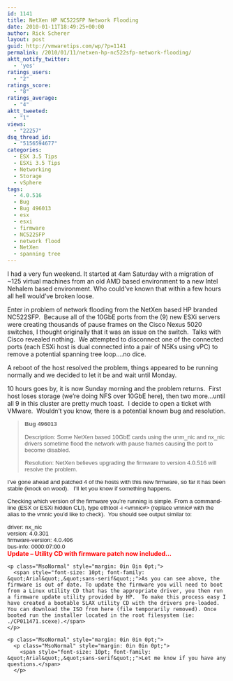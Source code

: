```yaml
---
id: 1141
title: NetXen HP NC522SFP Network Flooding
date: 2010-01-11T18:49:25+00:00
author: Rick Scherer
layout: post
guid: http://vmwaretips.com/wp/?p=1141
permalink: /2010/01/11/netxen-hp-nc522sfp-network-flooding/
aktt_notify_twitter:
  - 'yes'
ratings_users:
  - "2"
ratings_score:
  - "8"
ratings_average:
  - "4"
aktt_tweeted:
  - "1"
views:
  - "22257"
dsq_thread_id:
  - "5156594677"
categories:
  - ESX 3.5 Tips
  - ESXi 3.5 Tips
  - Networking
  - Storage
  - vSphere
tags:
  - 4.0.516
  - Bug
  - Bug 496013
  - esx
  - esxi
  - firmware
  - NC522SFP
  - network flood
  - NetXen
  - spanning tree
---
```

I had a very fun weekend. It started at 4am Saturday with a migration of ~125 virtual machines from an old AMD based environment to a new Intel Nehalem based environment. Who could&#8217;ve known that within a few hours all hell would&#8217;ve broken loose.

Enter in problem of network flooding from the NetXen based HP branded NC522SFP.  Because all of the 10GbE ports from the (9) new ESXi servers were creating thousands of pause frames on the Cisco Nexus 5020 switches, I thought originally that it was an issue on the switch.  Talks with Cisco revealed nothing.  We attempted to disconnect one of the connected ports (each ESXi host is dual connected into a pair of N5Ks using vPC) to remove a potential spanning tree loop&#8230;.no dice.

A reboot of the host resolved the problem, things appeared to be running normally and we decided to let it be and wait until Monday.

10 hours goes by, it is now Sunday morning and the problem returns.  First host loses storage (we&#8217;re doing NFS over 10GbE here), then two more&#8230;until all 9 in this cluster are pretty much toast.  I decide to open a ticket with VMware.  Wouldn&#8217;t you know, there is a potential known bug and resolution.

> <span style="font-size: 10pt; font-family: &quot;Arial&quot;,&quot;sans-serif&quot;;"><strong>Bug 496013<br /> </strong></span><span style="font-size: 10pt; font-family: &quot;Arial&quot;,&quot;sans-serif&quot;;"><br /> Description: Some NetXen based 10GbE cards using the unm_nic and nx_nic drivers sometime flood the network with pause frames causing the port to become disabled.</span>
> 
> <span style="font-size: 10pt; font-family: &quot;Arial&quot;,&quot;sans-serif&quot;;">Resolution: NetXen believes upgrading the firmware to version 4.0.516 will resolve the problem.</span>

<span style="font-size: 10pt; font-family: &quot;Arial&quot;,&quot;sans-serif&quot;;">I&#8217;ve gone ahead and patched 4 of the hosts with this new firmware, so far it has been stable (knock on wood).   I&#8217;ll let you know if something happens.</span>

<span style="font-size: 10pt; font-family: &quot;Arial&quot;,&quot;sans-serif&quot;;">Checking which version of the firmware you&#8217;re running is simple. From a command-line (ESX or ESXi hidden CLI), type ethtool -i <vmnic#> (replace vmnic# with the alias to the vmnic you&#8217;d like to check).  You should see output similar to:</span>

<p class="MsoNormal" style="margin: 0in 0in 0pt;">
  <span style="font-size: 10pt; font-family: &quot;Arial&quot;,&quot;sans-serif&quot;;">driver: nx_nic</span>
</p>

<p class="MsoNormal" style="margin: 0in 0in 0pt;">
  <span style="font-size: 10pt; font-family: &quot;Arial&quot;,&quot;sans-serif&quot;;">version: 4.0.301</span>
</p>

<p class="MsoNormal" style="margin: 0in 0in 0pt;">
  <span style="font-size: 10pt; font-family: &quot;Arial&quot;,&quot;sans-serif&quot;;">firmware-version: 4.0.406</span>
</p>

<p class="MsoNormal" style="margin: 0in 0in 0pt;">
  <span style="font-size: 10pt; font-family: &quot;Arial&quot;,&quot;sans-serif&quot;;">bus-info: 0000:07:00.0</span>
</p>

<p class="MsoNormal" style="margin: 0in 0in 0pt;">
  <p class="MsoNormal" style="margin: 0in 0in 0pt;">
    <p class="MsoNormal" style="margin: 0in 0in 0pt;">
      <strong><span style="color: #ff0000;">Update &#8211; Utility CD with firmware patch now included&#8230;<br /> </span></strong>
    </p>
    
    <p class="MsoNormal" style="margin: 0in 0in 0pt;">
      <span style="font-size: 10pt; font-family: &quot;Arial&quot;,&quot;sans-serif&quot;;">As you can see above, the firmware is out of date. To update the firmware you will need to boot from a Linux utility CD that has the appropriate driver, you then run a firmware update utility provided by HP.  To make this process easy I have created a bootable SLAX utility CD with the drivers pre-loaded. You can download the ISO from here (file temporarily removed). Once booted run the installer located in the root filesystem (ie: ./CP011471.scexe).</span>
    </p>
    
    <p class="MsoNormal" style="margin: 0in 0in 0pt;">
      <p class="MsoNormal" style="margin: 0in 0in 0pt;">
        <span style="font-size: 10pt; font-family: &quot;Arial&quot;,&quot;sans-serif&quot;;">Let me know if you have any questions.</span>
      </p>